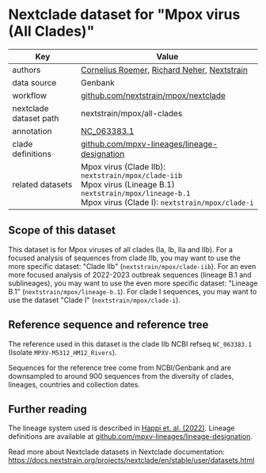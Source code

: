 # Nextclade dataset for "Mpox virus (All Clades)"

| Key                    | Value                                                                                                                                                            |
| ---------------------- | ---------------------------------------------------------------------------------------------------------------------------------------------------------------- |
| authors                | [Cornelius Roemer](https://neherlab.org), [Richard Neher](https://neherlab.org), [Nextstrain](https://nextstrain.org)                                            |
| data source            | Genbank                                                                                                                                                          |
| workflow               | [github.com/nextstrain/mpox/nextclade](https://github.com/nextstrain/mpox/nextclade)                                                                             |
| nextclade dataset path | nextstrain/mpox/all-clades                                                                                                                                       |
| annotation             | [NC_063383.1](https://www.ncbi.nlm.nih.gov/nuccore/NC_063383)                                                                                                    |
| clade definitions      | [github.com/mpxv-lineages/lineage-designation](https://github.com/mpxv-lineages/lineage-designation)                                                             |
| related datasets       | Mpox virus (Clade IIb): `nextstrain/mpox/clade-iib`<br>Mpox virus (Lineage B.1) `nextstrain/mpox/lineage-b.1`<br>Mpox virus (Clade I): `nextstrain/mpox/clade-i` |

## Scope of this dataset

This dataset is for Mpox viruses of all clades (Ia, Ib, IIa and IIb). For a focused analysis of sequences from clade IIb, you may want to use the more specific dataset: "Clade IIb" (`nextstrain/mpox/clade-iib`). For an even more focused analysis of 2022-2023 outbreak sequences (lineage B.1 and sublineages), you may want to use the even more specific dataset: "Lineage B.1" (`nextstrain/mpox/lineage-b.1`). For clade I sequences, you may want to use the dataset "Clade I" (`nextstrain/mpox/clade-i`).

## Reference sequence and reference tree

The reference used in this dataset is the clade IIb NCBI refseq `NC_063383.1` (Isolate `MPXV-M5312_HM12_Rivers`).

Sequences for the reference tree come from NCBI/Genbank and are downsampled to around 900 sequences from the diversity of clades, lineages, countries and collection dates.

## Further reading

The lineage system used is described in [Happi et. al. (2022)](https://doi.org/10.1371/journal.pbio.3001769). Lineage definitions are available at [github.com/mpxv-lineages/lineage-designation](https://github.com/nextstrain/mpox/nextclade).

Read more about Nextclade datasets in Nextclade documentation: https://docs.nextstrain.org/projects/nextclade/en/stable/user/datasets.html
